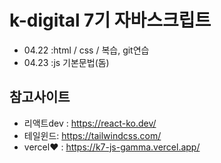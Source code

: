 # k-digital 7기 자바스크립트
+ 04.22 :html / css / 복습, git연습
+ 04.23 :js 기본문법(돔)

## 참고사이트
+ 리액트dev : https://react-ko.dev/
+ 테일윈드: https://tailwindcss.com/
+ vercel❤ : https://k7-js-gamma.vercel.app/
